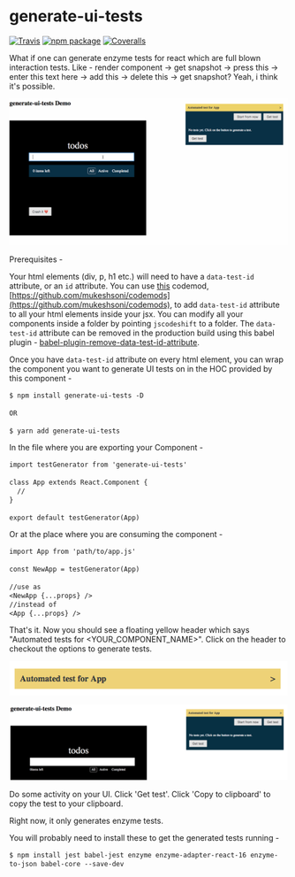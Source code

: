 # generate-ui-tests

[![Travis][build-badge]][build]
[![npm package][npm-badge]][npm]
[![Coveralls][coveralls-badge]][coveralls]

What if one can generate enzyme tests for react which are full blown interaction tests. Like - render component -> get snapshot -> press this -> enter this text here -> add this -> delete this -> get snapshot? Yeah, i think it's possible.

![Alt text](./images/generate_tests_demo.gif?raw=true "Demo gif")

Prerequisites -

Your html elements (div, p, h1 etc.) will need to have a `data-test-id` attribute, or an `id` attribute.
You can use [this](https://github.com/mukeshsoni/codemods) codemod, [https://github.com/mukeshsoni/codemods](https://github.com/mukeshsoni/codemods), to add `data-test-id` attribute to all your html elements inside your jsx. You can modify all your components inside a folder by pointing `jscodeshift` to a folder.
The `data-test-id` attribute can be removed in the production build using this babel plugin - [babel-plugin-remove-data-test-id-attribute](https://github.com/mukeshsoni/babel-plugin-remove-data-test-id-attribute).

Once you have `data-test-id` attribute on every html element, you can wrap the component you want to generate UI tests on in the HOC provided by this component -

```
$ npm install generate-ui-tests -D

OR

$ yarn add generate-ui-tests
```

In the file where you are exporting your Component -

```
import testGenerator from 'generate-ui-tests'

class App extends React.Component {
  //
}

export default testGenerator(App)
```

Or at the place where you are consuming the component -

```
import App from 'path/to/app.js'

const NewApp = testGenerator(App)

//use as
<NewApp {...props} />
//instead of
<App {...props} />
```

That's it. Now you should see a floating yellow header which says "Automated tests for <YOUR_COMPONENT_NAME>". Click on the header to checkout the options to generate tests.

![Alt text](./images/floating_header.png?raw=true "Floating header")

![Alt text](./images/test_viewer_without_tets.png?raw=true "Test Viewer without tests")

Do some activity on your UI. Click 'Get test'. Click 'Copy to clipboard' to copy the test to your clipboard.

Right now, it only generates enzyme tests.

You will probably need to install these to get the generated tests running -

```
$ npm install jest babel-jest enzyme enzyme-adapter-react-16 enzyme-to-json babel-core --save-dev
```

[build-badge]: https://img.shields.io/travis/mukeshsoni/generate-ui-tests/master.png?style=flat-square
[build]: https://travis-ci.org/mukeshsoni/generate-ui-tests
[npm-badge]: https://img.shields.io/npm/v/generate-ui-tests.svg?style=flat-square
[npm]: https://www.npmjs.org/package/generate-ui-tests
[coveralls-badge]: https://img.shields.io/coveralls/mukeshsoni/generate-ui-tests/master.png?style=flat-square
[coveralls]: https://coveralls.io/github/mukeshsoni/generate-ui-tests

